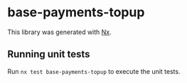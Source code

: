 # base-payments-topup

This library was generated with [Nx](https://nx.dev).

## Running unit tests

Run `nx test base-payments-topup` to execute the unit tests.
